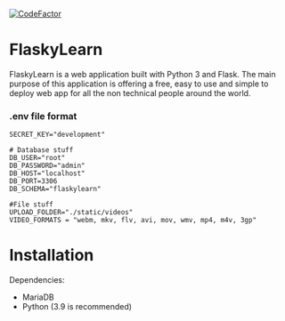 [![CodeFactor](https://www.codefactor.io/repository/github/sclafus/flaskylearn/badge?s=28707972a0d84d5d62a586329595199834fb0240)](https://www.codefactor.io/repository/github/sclafus/flaskylearn)
# FlaskyLearn

FlaskyLearn is a web application built with Python 3 and Flask. 
The main purpose of this application is offering a free, easy to use and simple to deploy 
web app for all the non technical people around the world.

### .env file format

```.env
SECRET_KEY="development"

# Database stuff
DB_USER="root"
DB_PASSWORD="admin"
DB_HOST="localhost"
DB_PORT=3306
DB_SCHEMA="flaskylearn"

#File stuff
UPLOAD_FOLDER="./static/videos"
VIDEO_FORMATS = "webm, mkv, flv, avi, mov, wmv, mp4, m4v, 3gp"
```

# Installation
Dependencies:
- MariaDB
- Python (3.9 is recommended)